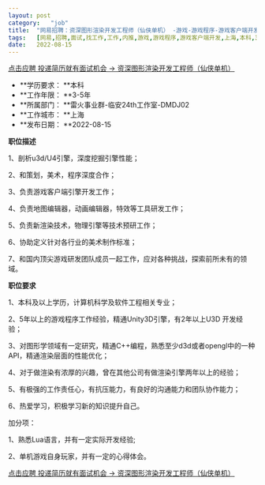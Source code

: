 ```yaml
---
layout:	post
category:	"job"
title:	"网易招聘：资深图形渲染开发工程师（仙侠单机） -游戏-游戏程序-游戏客户端开发-上海本科3-5年"
tags:	[网易,招聘,面试,找工作,工作,内推,游戏,游戏程序,游戏客户端开发,上海,本科,3-5年]
date:	2022-08-15
---
```


[点击应聘 投递简历就有面试机会 ->  资深图形渲染开发工程师（仙侠单机） ](http://mobile.bole.netease.com/bole/boleDetail?id=31248&employeeId=346f03c3cda5f04c&key=all)



- **学历要求： **本科
- **工作年限： **3-5年
- **所属部门： **雷火事业群-临安24th工作室-DMDJ02
- **工作城市： **上海
- **发布日期： **2022-08-15



**职位描述**

1、剖析u3d/U4引擎，深度挖掘引擎性能；

2、和策划，美术，程序深度合作；

3、负责游戏客户端引擎开发工作；

4、负责地图编辑器，动画编辑器，特效等工具研发工作；

5、负责新渲染技术，物理引擎等技术预研工作；

6、协助定义针对各行业的美术制作标准；

7、和国内顶尖游戏研发团队成员一起工作，应对各种挑战，探索前所未有的领域。



**职位要求**

1、本科及以上学历，计算机科学及软件工程相关专业；

2、5年以上的游戏程序工作经验，精通Unity3D引擎，有2年以上U3D 开发经验；

3、对图形学领域有一定研究，精通C++编程，熟悉至少d3d或者opengl中的一种API，精通渲染层面的性能优化；

4、对于做渲染有浓厚的兴趣，曾在其他公司有做渲染引擎两年以上的经验；

5、有极强的工作责任心，有抗压能力，有良好的沟通能力和团队协作能力；

6、热爱学习，积极学习新的知识提升自己。



加分项：

1、熟悉Lua语言，并有一定实际开发经验;

2、单机游戏自身玩家，并有一定的心得体会。



[点击应聘 投递简历就有面试机会 ->  资深图形渲染开发工程师（仙侠单机） ](http://mobile.bole.netease.com/bole/boleDetail?id=31248&employeeId=346f03c3cda5f04c&key=all)